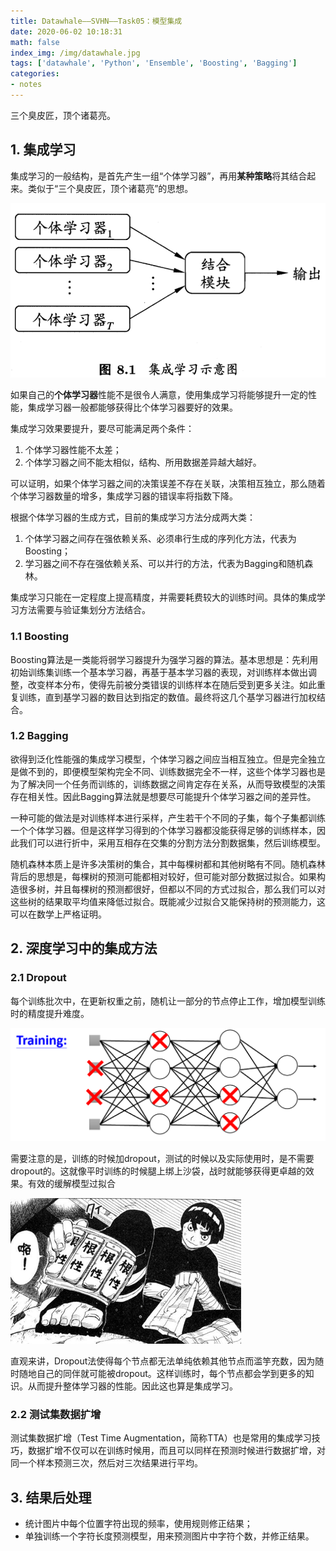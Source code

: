 ```yaml
---
title: Datawhale——SVHN——Task05：模型集成
date: 2020-06-02 10:18:31
math: false
index_img: /img/datawhale.jpg
tags: ['datawhale', 'Python', 'Ensemble', 'Boosting', 'Bagging']
categories: 
- notes
---
```

三个臭皮匠，顶个诸葛亮。
<!--more--->

## 1. 集成学习

集成学习的一般结构，是首先产生一组“个体学习器”，再用**某种策略**将其结合起来。类似于“三个臭皮匠，顶个诸葛亮”的思想。

![](Datawhale——SVHN——Task05：模型集成/2020-06-02-22-32-43.png)

如果自己的**个体学习器**性能不是很令人满意，使用集成学习将能够提升一定的性能，集成学习器一般都能够获得比个体学习器要好的效果。

集成学习效果要提升，要尽可能满足两个条件：

1. 个体学习器性能不太差；
2. 个体学习器之间不能太相似，结构、所用数据差异越大越好。

可以证明，如果个体学习器之间的决策误差不存在关联，决策相互独立，那么随着个体学习器数量的增多，集成学习器的错误率将指数下降。

根据个体学习器的生成方式，目前的集成学习方法分成两大类：

1. 个体学习器之间存在强依赖关系、必须串行生成的序列化方法，代表为Boosting；
2. 学习器之间不存在强依赖关系、可以并行的方法，代表为Bagging和随机森林。

集成学习只能在一定程度上提高精度，并需要耗费较大的训练时间。具体的集成学习方法需要与验证集划分方法结合。

### 1.1 Boosting

Boosting算法是一类能将弱学习器提升为强学习器的算法。基本思想是：先利用初始训练集训练一个基本学习器，再基于基本学习器的表现，对训练样本做出调整，改变样本分布，使得先前被分类错误的训练样本在随后受到更多关注。如此重复训练，直到基学习器的数目达到指定的数值。最终将这几个基学习器进行加权结合。

### 1.2 Bagging

欲得到泛化性能强的集成学习模型，个体学习器之间应当相互独立。但是完全独立是做不到的，即便模型架构完全不同、训练数据完全不一样，这些个体学习器也是为了解决同一个任务而训练的，训练数据之间肯定存在关系，从而导致模型的决策存在相关性。因此Bagging算法就是想要尽可能提升个体学习器之间的差异性。

一种可能的做法是对训练样本进行采样，产生若干个不同的子集，每个子集都训练一个个体学习器。但是这样学习得到的个体学习器都没能获得足够的训练样本，因此我们可以进行折中，采用互相存在交集的分割方法分割数据集，然后训练模型。

随机森林本质上是许多决策树的集合，其中每棵树都和其他树略有不同。随机森林背后的思想是，每棵树的预测可能都相对较好，但可能对部分数据过拟合。如果构造很多树，并且每棵树的预测都很好，但都以不同的方式过拟合，那么我们可以对这些树的结果取平均值来降低过拟合。既能减少过拟合又能保持树的预测能力，这可以在数学上严格证明。

## 2. 深度学习中的集成方法

### 2.1 Dropout

每个训练批次中，在更新权重之前，随机让一部分的节点停止工作，增加模型训练时的精度提升难度。

![](Datawhale——SVHN——Task05：模型集成/2020-06-02-23-33-21.png)

需要注意的是，训练的时候加dropout，测试的时候以及实际使用时，是不需要dropout的。这就像平时训练的时候腿上绑上沙袋，战时就能够获得更卓越的效果。有效的缓解模型过拟合

![](Datawhale——SVHN——Task05：模型集成/2020-06-02-23-36-15.png)

直观来讲，Dropout法使得每个节点都无法单纯依赖其他节点而滥竽充数，因为随时随地自己的同伴就可能被dropout。这样训练时，每个节点都会学到更多的知识。从而提升整体学习器的性能。因此这也算是集成学习。

### 2.2 测试集数据扩增

测试集数据扩增（Test Time Augmentation，简称TTA）也是常用的集成学习技巧，数据扩增不仅可以在训练时候用，而且可以同样在预测时候进行数据扩增，对同一个样本预测三次，然后对三次结果进行平均。

## 3. 结果后处理

* 统计图片中每个位置字符出现的频率，使用规则修正结果；
* 单独训练一个字符长度预测模型，用来预测图片中字符个数，并修正结果。